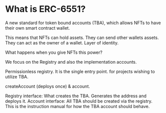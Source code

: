 # What is ERC-6551?

A new standard for token bound accounts (TBA), which allows NFTs to have their own smart contract wallet.

This means that NFTs can hold assets. They can send other wallets assets. They can act as the owner of a wallet. Layer of identity.

What happens when you give NFTs this power?

We focus on the Registry and also the implementation accounts.

Permissionless registry. It is the single entry point. for projects wishing to utilize TBA.

createAccount (deploys once) & account.

Registry interface: What creates the TBA. Generates the address and deploys it.
Account interface: All TBA should be created via the registry. This is the instruction manual for how the TBA account should behave.





